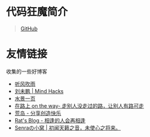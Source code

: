 # 代码狂魔简介

> [GitHub](https://github.com/scriptwang)

# 友情链接
收集的一些好博客
- [听风吹雨](https://www.cnblogs.com/gaizai/)
- [刘未鹏 | Mind Hacks](http://mindhacks.cn/)
- [水景一页](https://cnzhx.net/)
- [在路上 on the way- 走别人没走过的路，让别人有路可走](https://www.crifan.com/)
- [荒岛 - 分享创造快乐](https://lala.im/)
- [Rat's Blog - 相逢的人会再相逢](https://www.moerats.com/)
- [Senraの小窝 | 初闻天籁之音，未使心之将来。](http://www.senra.me/)